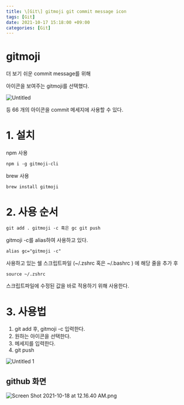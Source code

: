 ```yaml
---
title: \[Git\] gitmoji git commit message icon
tags: [Git]
date: 2021-10-17 15:18:00 +09:00
categories: [Git]
---
```


# gitmoji

더 보기 쉬운 commit message를 위해

아이콘을 보여주는 gitmoji를 선택했다.

![Untitled](https://user-images.githubusercontent.com/34102064/137633858-b058ecbf-761c-40e6-a5ca-b4dc4dccf3b5.png)

등 66 개의 아이콘을 commit 메세지에 사용할 수 있다.

# 1. 설치

npm 사용

```html
npm i -g gitmoji-cli
```

brew 사용

```html
brew install gitmoji
```

# 2. 사용 순서

```html
git add . gitmoji -c 혹은 gc git push
```

gitmoji -c를 alias하여 사용하고 있다.

```html
alias gc="gitmoji -c"
```

사용하고 있는 쉘 스크립트파일 (~/.zshrc 혹은 ~/.bashrc ) 에 해당 줄을 추가 후

```html
source ~/.zshrc
```

스크립트파일에 수정된 값을 바로 적용하기 위해 사용한다.

# 3. 사용법

1. git add 후, gitmoji -c 입력한다.
2. 원하는 아이콘을 선택한다.
3. 메세지를 입력한다.
4. git push

![Untitled 1](https://user-images.githubusercontent.com/34102064/137633861-51cd5d29-7ab6-48de-852b-f4e9eaf9ee0e.png)

## github 화면

![Screen Shot 2021-10-18 at 12.16.40 AM.png](gitmoji%20f7dde0139b66425dbc1f1c6fddc3829c/Screen_Shot_2021-10-18_at_12.16.40_AM.png)
